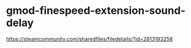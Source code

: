 # gmod-finespeed-extension-sound-delay
 https://steamcommunity.com/sharedfiles/filedetails/?id=2813193258
